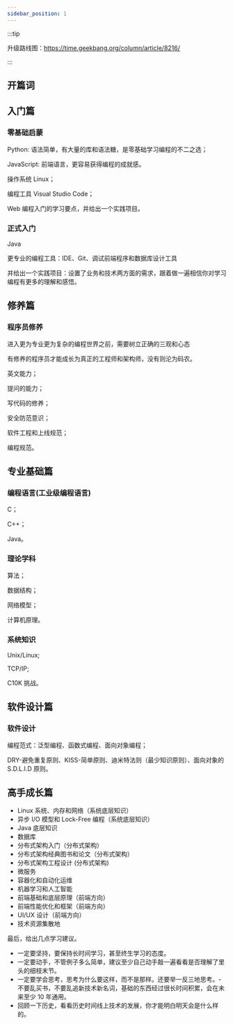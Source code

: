 ```yaml
---
sidebar_position: 1
---
```


:::tip

升级路线图：https://time.geekbang.org/column/article/8216/

:::


## 开篇词

## 入门篇

### 零基础启蒙

Python: 语法简单，有大量的库和语法糖，是零基础学习编程的不二之选；

JavaScript: 前端语言，更容易获得编程的成就感。

操作系统 Linux；

编程工具 Visual Studio Code；

Web 编程入门的学习要点，并给出一个实践项目。

### 正式入门

Java

更专业的编程工具：IDE、Git、调试前端程序和数据库设计工具

并给出一个实践项目：设置了业务和技术两方面的需求，跟着做一遍相信你对学习编程有更多的理解和感悟。

## 修养篇

### 程序员修养

进入更为专业更为复杂的编程世界之前，需要树立正确的三观和心态

有修养的程序员才能成长为真正的工程师和架构师，没有则沦为码农。

英文能力；

提问的能力；

写代码的修养；

安全防范意识；

软件工程和上线规范；

编程规范。

## 专业基础篇

### 编程语言(工业级编程语言)

C；

C++；

Java。

### 理论学科

算法；

数据结构；

网络模型；

计算机原理。

### 系统知识

Unix/Linux;

TCP/IP;

C10K 挑战。

## 软件设计篇

### 软件设计

编程范式：泛型编程、函数式编程、面向对象编程；

DRY-避免重复原则、KISS-简单原则、迪米特法则（最少知识原则）、面向对象的 S.D.L.I.D 原则。
  
## 高手成长篇
- Linux 系统、内存和网络（系统底层知识）
- 异步 I/O 模型和 Lock-Free 编程（系统底层知识）
- Java 底层知识
- 数据库
- 分布式架构入门（分布式架构）
- 分布式架构经典图书和论文（分布式架构）
- 分布式架构工程设计 (分布式架构)
- 微服务
- 容器化和自动化运维
- 机器学习和人工智能
- 前端基础和底层原理（前端方向）
- 前端性能优化和框架（前端方向）
- UI/UX 设计（前端方向）
- 技术资源集散地


最后，给出几点学习建议。
- 一定要坚持，要保持长时间学习，甚至终生学习的态度。
- 一定要动手，不管例子多么简单，建议至少自己动手敲一遍看看是否理解了里头的细枝末节。
- 一定要学会思考，思考为什么要这样，而不是那样。还要举一反三地思考。- 不要乱买书，不要乱追新技术新名词，基础的东西经过很长时间积累，会在未来至少 10 年通用。
- 回顾一下历史，看看历史时间线上技术的发展，你才能明白明天会是什么样的。